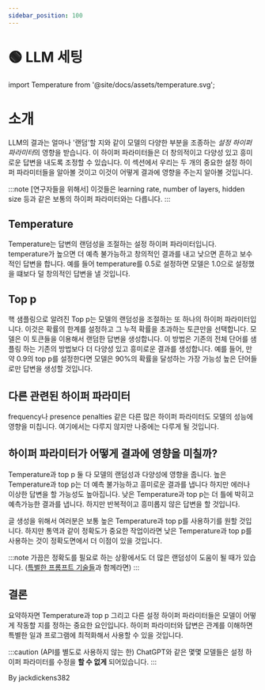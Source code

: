 ```yaml
---
sidebar_position: 100
---
```


# 🟢 LLM 세팅


import Temperature from '@site/docs/assets/temperature.svg';

<div style={{textAlign: 'center'}}>
  <Temperature style={{width:"500px",height:"300px",verticalAlign:"top"}}/>
</div>


# 소개

LLM의 결과는 얼마나 '랜덤'할 지와 같이 모델의 다양한 부분을 조종하는 *설정 하이퍼 파라미터*의 영향을 받습니다. 이 하이퍼 파라미터들은 더 창의적이고 다양성 있고 흥미로운 답변을 내도록 조정할 수 있습니다. 이 섹션에서 우리는 두 개의 중요한 설정 하이퍼 파라미터들을 알아볼 것이고 이것이 어떻게 결과에 영향을 주는지 알아볼 것입니다.


:::note
[연구자들을 위해서] 이것들은 learning rate, number of layers, hidden size 등과 같은 보통의 하이퍼 파라미터와는 다릅니다.
:::

## Temperature

Temperature는 답변의 랜덤성을 조절하는 설정 하이퍼 파라미터입니다. temperature가 높으면 더 예측 불가능하고 창의적인 결과를 내고 낮으면 흔하고 보수적인 답변을 합니다. 예를 들어 temperature를 0.5로 설정하면 모델은 1.0으로 설정했을 떄보다 덜 창의적인 답변을 낼 것입니다.

## Top p

핵 샘플링으로 알려진 Top p는 모델의 랜덤성을 조절하는 또 하나의 하이퍼 파라미터입니다. 이것은 확률의 한계를 설정하고 그 누적 확률을 초과하는 토큰만을 선택합니다. 모델은 이 토큰들을 이용해서 랜덤한 답변을 생성합니다. 이 방법은 기존의 전체 단어를 샘플링 하는 기존의 방법보다 더 다양성 있고 흥미로운 결과를 생성합니다. 예를 들어, 만약 0.9의 top p를 설정한다면 모델은 90%의 확률을 달성하는 가장 가능성 높은 단어들로만 답변을 생성할 것입니다.


## 다른 관련된 하이퍼 파라미터

frequency나 presence penalties 같은 다른 많은 하이퍼 파라미터도 모델의 성능에 영향을 미칩니다. 여기에서는 다루지 않지만 나중에는 다루게 될 것입니다.

## 하이퍼 파라미터가 어떻게 결과에 영향을 미칠까?

Temperature과 top p 둘 다 모델의 랜덤성과 다양성에 영향을 줍니다. 높은 Temperature과 top p는 더 예측 불가능하고 흥미로운 결과를 냅니다 하지만 에러나 이상한 답변을 할 가능성도 높아집니다. 낮은 Temperature과 top p는 더 틀에 박히고 예측가능한 결과를 냅니다. 하지만 반복적이고 흥미롭지 않은 답변을 할 것입니다.

글 생성을 위해서 여러분은 보통 높은 Temperature과 top p를 사용하기를 원할 것입니다. 하지만 통역과 같이 정확도가 중요한 작업이라면 낮은 Temperature과 top p를 사용하는 것이 정확도면에서 더 이점이 있을 것입니다.

:::note
가끔은 정확도를 필요로 하는 상황에서도 더 많은 랜덤성이 도움이 될 때가 있습니다. ([특별한 프롬프트 기술들](https://learnprompting.org/docs/intermediate/self_consistency)과 함께라면)
:::




## 결론

요약하자면 Temperature과 top p 그리고 다른 설정 하이퍼 파라미터들은 모델이 어떻게 작동할 지를 정하는 중요한 요인입니다. 하이퍼 파라미터와 답변은 관계를 이해하면 특별한 일과 프로그램에 최적화해서 사용할 수 있을 것입니다.

:::caution
(API를 별도로 사용하지 않는 한) ChatGPT와 같은 몇몇 모델들은 설정 하이퍼 파라미터를 수정을 **할 수 없게** 되어있습니다.
:::

By jackdickens382
